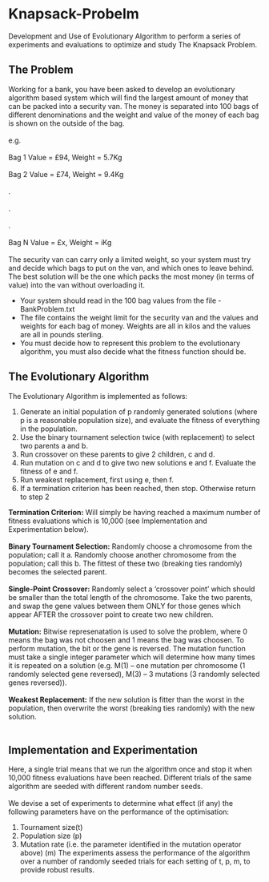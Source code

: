 # Knapsack-Probelm
Development and Use of Evolutionary Algorithm to perform a series of experiments and evaluations to optimize and study The Knapsack Problem.

## The Problem
Working for a bank, you have been asked to develop an evolutionary algorithm based system which 
will find the largest amount of money that can be packed into a security van. The money is separated 
into 100 bags of different denominations and the weight and value of the money of each bag is shown 
on the outside of the bag.<br> </br>
e.g. <br> </br>
Bag 1 Value = £94, Weight = 5.7Kg <br> </br>
Bag 2 Value = £74, Weight = 9.4Kg <br> </br>
. <br> </br>
. <br> </br>
. <br> </br>
Bag N Value = £x, Weight = iKg <br> </br>
The security van can carry only a limited weight, so your system must try and decide which bags to put 
on the van, and which ones to leave behind. The best solution will be the one which packs the most 
money (in terms of value) into the van without overloading it.

  - Your system should read in the 100 bag values from the file - BankProblem.txt
  - The file contains the weight limit for the security van and the values and weights for each 
    bag of money. Weights are all in kilos and the values are all in pounds sterling.
  - You must decide how to represent this problem to the evolutionary algorithm, you must 
    also decide what the fitness function should be.

## The Evolutionary Algorithm
The Evolutionary Algorithm is implemented as follows:
1. Generate an initial population of p randomly generated solutions (where p is a reasonable 
population size), and evaluate the fitness of everything in the population. 
2. Use the binary tournament selection twice (with replacement) to select two parents a and b. 
3. Run crossover on these parents to give 2 children, c and d.
4. Run mutation on c and d to give two new solutions e and f. Evaluate the fitness of e and f. 
5. Run weakest replacement, first using e, then f. 
6. If a termination criterion has been reached, then stop. Otherwise return to step 2

**Termination Criterion:** Will simply be having reached a maximum number of fitness evaluations which 
is 10,000 (see Implementation and Experimentation below). <br> </br>
**Binary Tournament Selection:** Randomly choose a chromosome from the population; call it a. 
Randomly choose another chromosome from the population; call this b. The fittest of these two 
(breaking ties randomly) becomes the selected parent. <br> </br>
**Single-Point Crossover:** Randomly select a ‘crossover point’ which should be smaller than the total 
length of the chromosome. Take the two parents, and swap the gene values between them ONLY for 
those genes which appear AFTER the crossover point to create two new children. <br> </br>
**Mutation:** Bitwise represenatation is used to solve the problem, where 0 means the bag was not choosen and 1 means the bag was choosen.
To perform mutation, the bit or the gene is reversed. The mutation function must take a single 
integer parameter which will determine how many times it is repeated on a solution (e.g. M(1) –
one mutation per chromosome (1 randomly selected gene reversed), M(3) – 3 mutations (3 randomly selected genes reversed)). <br> </br>
**Weakest Replacement:** If the new solution is fitter than the worst in the population, then overwrite 
the worst (breaking ties randomly) with the new solution. <br> </br>

## Implementation and Experimentation
Here, a single trial means that we run the algorithm once and stop it when 10,000 fitness evaluations have 
been reached. Different trials of the same algorithm are seeded with different random 
number seeds.<br> </br> 
We devise a set of experiments to determine what effect (if any) the following 
parameters have on the performance of the optimisation:
1. Tournament size(t)
2. Population size (p)
3. Mutation rate (i.e. the parameter identified in the mutation operator above) (m)
The experiments assess the performance of the algorithm over a number of randomly seeded 
trials for each setting of t, p, m, to provide robust results.
